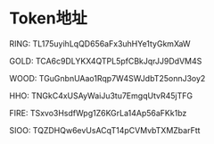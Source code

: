 # Token地址

RING: TL175uyihLqQD656aFx3uhHYe1tyGkmXaW



GOLD: TCA6c9DLYKX4QTPL5pfCBkJqrJJ9DdVM4S

WOOD: TGuGnbnUAao1Rqp7W4SWJdbT25onnJ3oy2

HHO: TNGkC4xUSAyWaiJu3tu7EmgqUtvR45jTFG

FIRE: TSxvo3HsdfWpg1Z6KGrLa14Ap56aFKk1bz

SIOO: TQZDHQw6evUsACqT14pCVMvbTXMZbarFtt
